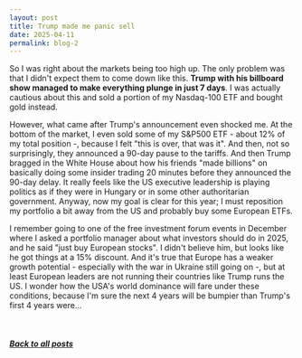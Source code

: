 ```yaml
---
layout: post
title: Trump made me panic sell
date: 2025-04-11
permalink: blog-2
---
```


<p>So I was right about the markets being too high up. The only problem was that I didn't expect them to come down like this. <strong>Trump with his billboard show managed to make everything plunge in just 7 days</strong>. I was actually cautious about this and sold a portion of my Nasdaq-100 ETF and bought gold instead.<p/>
<p>However, what came after Trump's announcement even shocked me. At the bottom of the market, I even sold some of my S&P500 ETF - about 12% of my total position -, because I felt "this is over, that was it". And then, not so surprisingly, they announced a 90-day pause to the tariffs. And then Trump bragged in the White House about how his friends "made billions" on basically doing some insider trading 20 minutes before they announced the 90-day delay. It really feels like the US executive leadership is playing politics as if they were in Hungary or in some other authoritarian government. Anyway, now my goal is clear for this year; I must reposition my portfolio a bit away from the US and probably buy some European ETFs.</p>
<p>I remember going to one of the free investment forum events in December where I asked a portfolio manager about what investors should do in 2025, and he said "just buy European stocks". I didn't believe him, but looks like he got things at a 15% discount. And it's true that Europe has a weaker growth potential - especially with the war in Ukraine still going on -, but at least European leaders are not running their countries like Trump runs the US. I wonder how the USA's world dominance will fare under these conditions, because I'm sure the next 4 years will be bumpier than Trump's first 4 years were...</p>
<br/>
<h5><a href="../blog">Back to all posts</a></h5>